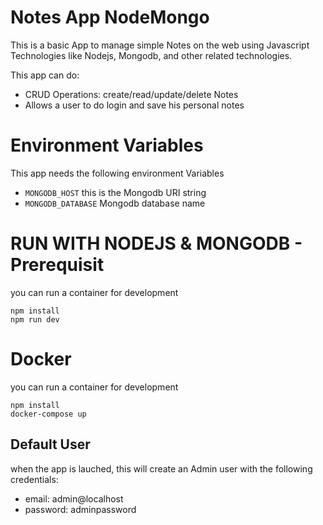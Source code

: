 # Notes App NodeMongo

This is a basic App to manage simple Notes on the web using Javascript Technologies like Nodejs, Mongodb, and other related technologies.

This app can do:

- CRUD Operations: create/read/update/delete Notes
- Allows a user to do login and save his personal notes


# Environment Variables

This app needs the following environment Variables

- `MONGODB_HOST` this is the Mongodb URI string
- `MONGODB_DATABASE` Mongodb database name

# RUN WITH NODEJS & MONGODB - Prerequisit

you can run a container for development

```shell 
npm install
npm run dev
```
# Docker

you can run a container for development

```shell with docker-compose
npm install
docker-compose up
```

## Default User

when the app is lauched, this will create an Admin user with the following credentials:

- email: admin@localhost
- password: adminpassword
